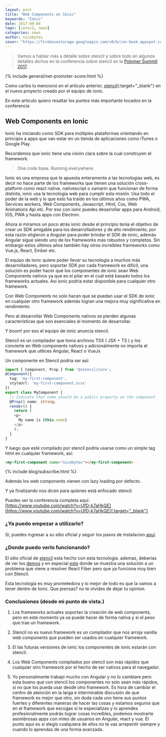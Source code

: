 ```yaml
---
layout: post
title: "Web Components en Ionic"
keywords: "Ionic"
date: 2017-09-04
tags: [ionic2, news]
categories: news
author: nicobytes
cover: "https://firebasestorage.googleapis.com/v0/b/ion-book.appspot.com/o/posts%2F2017-09-06-stencil-conf%2Fcover.jpg?alt=media&token=9b791a14-8643-4990-a232-114c29931807"
---
```

> Vamos a hablar más a detalle sobre stencil y sobre todo en algunos detalles dichos en la conferencia sobre stencil en la [Polymer Summit 2017](https://summit.polymer-project.org/).

<amp-img width="1200" height="675" layout="responsive" src="https://firebasestorage.googleapis.com/v0/b/ion-book.appspot.com/o/posts%2F2017-09-06-stencil-conf%2Fcover.jpg?alt=media&token=9b791a14-8643-4990-a232-114c29931807"></amp-img> 

{% include general/net-promoter-score.html %} 

Como carlos lo mencionó en el artículo anterior, [stencil](https://www.ion-book.com/blog/news/stencil/){:target="_blank"} en el nuevo proyecto creado por el equipo de ionic.

En este artículo quiero resaltar los puntos más importante tocados en la conferencia

## Web Components en Ionic

Ionic ha iniciando como SDK para múltiples plataformas orientando en principio a apps que van estar en un tienda de aplicaciones como iTunes o Google Play.

<amp-img width="1276" height="675" layout="responsive" src="https://firebasestorage.googleapis.com/v0/b/ion-book.appspot.com/o/posts%2F2017-09-06-stencil-conf%2Fscreen1.png?alt=media&token=1f0c82ef-d933-4e30-a21b-04bb54c6e11a"></amp-img> 

Recordemos que ionic tiene una visión clara sobre la cual construyen el framework.

> One code base. Running everywhere.

Ionic es una empresa que le apuesta enteramente a las tecnologías web, es decir no hace parte de los frameworks que tienen una solución cross-platform como react native, nativescript o xamarin que funcionan de forma distinta, ionic usa la tecnología web para cumplir esta misión. Usa todo el poder de la web y lo que esto ha traído en los últimos años como PWA, Services workers, Web Components, Javascript, Html, Css, Web Animations Api etc. Por eso con ionic puedes desarrollar apps para Android, IOS, PWA y hasta apps con Electron.

<amp-img width="954" height="536" layout="responsive" src="https://firebasestorage.googleapis.com/v0/b/ion-book.appspot.com/o/posts%2F2017-09-06-stencil-conf%2Fscreen3.png?alt=media&token=55850182-605d-4bb9-8b73-898f72f3aef1"></amp-img>

Ahora si miramos un poco atrás ionic desde el principio tenía el objetivo de crear un SDK amigable para los desarrolladores y de alto rendimiento, por esta razón eligieron a Angular para poder brindar el SDK de ionic, además Angular sigue siendo uno de los frameworks más robustos y completos. Sin embargo estos últimos años también hay otros increíbles frameworks como Vue.js, React, Ember etc.

<amp-img width="964" height="495" layout="responsive" src="https://firebasestorage.googleapis.com/v0/b/ion-book.appspot.com/o/posts%2F2017-09-06-stencil-conf%2Fscreen2.png?alt=media&token=2af8da48-9adf-400e-9b5c-bb5b16eb7b9a"></amp-img>

El equipo de ionic quiere poder llevar su tecnología a muchos más desarrolladores, pero soportar SDK por cada framework es difícil, una solución es poder hacer que los componentes de ionic sean Web Components nativos ya que es el pilar en el cual está basado todos los frameworks actuales. Asi ionic podria estar disponible para cualquier otro framework.

<amp-img width="1276" height="679" layout="responsive" src="https://firebasestorage.googleapis.com/v0/b/ion-book.appspot.com/o/posts%2F2017-09-06-stencil-conf%2Fscreen5.png?alt=media&token=67521ede-ee6b-4036-9e32-3623f1aa7697"></amp-img>

<amp-img width="1272" height="674" layout="responsive" src="https://firebasestorage.googleapis.com/v0/b/ion-book.appspot.com/o/posts%2F2017-09-06-stencil-conf%2Fscreen4.png?alt=media&token=a7e933b3-c02d-45c4-afb3-896585e18e3b"></amp-img>

Con Web Components no solo hacen que se puedan usar el SDK de ionic en cualquier otro framework además logran una mejora muy significativa en rendimiento.

<amp-img width="1272" height="671" layout="responsive" src="https://firebasestorage.googleapis.com/v0/b/ion-book.appspot.com/o/posts%2F2017-09-06-stencil-conf%2Fscreen6.png?alt=media&token=348e6fe6-d55f-4006-9e14-a243e733c2ec"></amp-img>

Pero al desarrollar Web Components nativos se pierden algunas características que son esenciales al momento de desarrollar.

<amp-img width="960" height="475" layout="responsive" src="https://firebasestorage.googleapis.com/v0/b/ion-book.appspot.com/o/posts%2F2017-09-06-stencil-conf%2Fscreen7.png?alt=media&token=2ca8a723-d352-401c-9f35-527e6fcce69e"></amp-img>

Y boom! por eso el equipo de ionic anuncia stencil.

<amp-img width="1272" height="675" layout="responsive" src="https://firebasestorage.googleapis.com/v0/b/ion-book.appspot.com/o/posts%2F2017-09-06-stencil-conf%2Fscreen8.png?alt=media&token=1e159c05-20e0-435d-b950-c0a1cc8a59d0"></amp-img>

Stencil es un compilador que toma archivos TSX ( JSX + TS ) y los convierte en Web components nativos y adicionalmente no importa el framework que utilices Angular, React o VueJs 

<amp-img width="960" height="477" layout="responsive" src="https://firebasestorage.googleapis.com/v0/b/ion-book.appspot.com/o/posts%2F2017-09-06-stencil-conf%2Fscreen9.png?alt=media&token=b1e7f69c-0d92-4f28-9c06-c221fba335c3"></amp-img>
<amp-img width="959" height="477" layout="responsive" src="https://firebasestorage.googleapis.com/v0/b/ion-book.appspot.com/o/posts%2F2017-09-06-stencil-conf%2Fscreen10.png?alt=media&token=5df34c14-0983-404f-9610-393ceb3acbc3"></amp-img>

Un componente en Stencil podria ser así:

```ts
import { Component, Prop } from '@stencil/core';
@Component({
  tag: 'my-first-component',
  styleUrl: 'my-first-component.scss'
})
export class MyComponent {
  // Indicate that name should be a public property on the component
  @Prop() name: string;
  render() {
    return (
    <p>
      My name is {this.name}
    </p>
    );
  }
}
```

Y luego que esté compilado por stencil podría usarse como un simple tag html en cualquier framework, así:

```html
<my-first-component name="nicobytes"></my-first-component>
```

{% include blog/subscribe.html %}

Además los web components vienen con lazy loading por defecto.

<amp-img width="963" height="473" layout="responsive" src="https://firebasestorage.googleapis.com/v0/b/ion-book.appspot.com/o/posts%2F2017-09-06-stencil-conf%2Fscreen11.png?alt=media&token=2a98a0b4-3588-4b72-a7a7-c987ba64a020"></amp-img>

Y ya finalizando nos dicen para quienes está enfocado stencil.

<amp-img width="961" height="475" layout="responsive" src="https://firebasestorage.googleapis.com/v0/b/ion-book.appspot.com/o/posts%2F2017-09-06-stencil-conf%2Fscreen12.png?alt=media&token=f969280c-4809-4c0c-9ced-b27fcdd8fdc6"></amp-img>

Puedes ver la conferencia completa aqui: [https://www.youtube.com/watch?v=UfD-k7aHkQE](https://www.youtube.com/watch?v=UfD-k7aHkQE){:target="_blank"}

### ¿Ya puedo empezar a utilizarlo?

Si, puedes ingresar a su sitio oficial y seguir los pasos de instalacion [aquí](https://stenciljs.com/docs/getting-started).

### ¿Donde puedo verlo funcionando?

El sitio oficial de [stencil](https://stenciljs.com/) esta hecho con esta tecnologia. ademas, deberias de ver los [demos](https://stenciljs.com/demos) y en especial [este](https://stencil-fiber-demo.firebaseapp.com/) donde se muestra una solución a un problema que viene a resolver React Fiber pero que ya funciona muy bien con Stencil. 

Esta tecnologia es muy prometedora y lo mejor de todo es que la vamos a tener dentro de Ionic. Que piensas? no te olvides de dejar tu opinion.

### Conclusiones (desde mi punto de vista.)

1. Los frameworks actuales soportan la creación de web components, pero en este momento ya se puede hacer de forma nativa y si el peso que trae un framework.

1. Stencil no es nuevo framework es un compilador que nos arroja vanilla  web components que pueden ser usados en cualquier framework.

1. El las futuras versiones de ionic los componentes de ionic estarán con stencil.

1. Los Web Components compilados por stencil son más rápidos que cualquier otro framework por el hecho de ser nativos para el navegador.

1. Yo personalmente trabajo mucho con Angular y no lo cambiare pero esta bueno que con stencil los componentes no solo sean más rápidos, si no que los pueda usar desde otro framework. Es hora de cambiar el centro de atención en la larga e interminable discusión de que framework es mejor que otro, sin duda cada uno tiene sus puntos fuertes y diferentes maneras de hacer las cosas y estamos seguros que en el framework que escogas si te especializas y lo aprendes profesionalmente podrás lograr cosas increíbles, podemos mostrarte asombrosas apps con miles de usuarios en Angular, react y vue. El punto aquí es si elegís cualquiera de ellos no te vas arrepentir siempre y cuando lo aprendas de una forma avanzada. 

